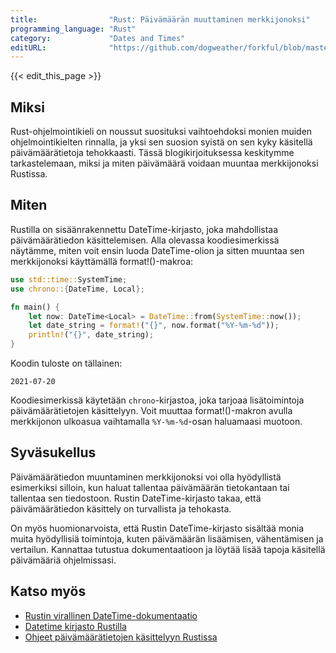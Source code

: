 ```yaml
---
title:                "Rust: Päivämäärän muuttaminen merkkijonoksi"
programming_language: "Rust"
category:             "Dates and Times"
editURL:              "https://github.com/dogweather/forkful/blob/master/content/fi/rust/converting-a-date-into-a-string.md"
---
```


{{< edit_this_page >}}

## Miksi

Rust-ohjelmointikieli on noussut suosituksi vaihtoehdoksi monien muiden ohjelmointikielten rinnalla, ja yksi sen suosion syistä on sen kyky käsitellä päivämäärätietoja tehokkaasti. Tässä blogikirjoituksessa keskitymme tarkastelemaan, miksi ja miten päivämäärä voidaan muuntaa merkkijonoksi Rustissa.

## Miten

Rustilla on sisäänrakennettu DateTime-kirjasto, joka mahdollistaa päivämäärätiedon käsittelemisen. Alla olevassa koodiesimerkissä näytämme, miten voit ensin luoda DateTime-olion ja sitten muuntaa sen merkkijonoksi käyttämällä format!()-makroa:

```Rust
use std::time::SystemTime;
use chrono::{DateTime, Local};

fn main() {
    let now: DateTime<Local> = DateTime::from(SystemTime::now());
    let date_string = format!("{}", now.format("%Y-%m-%d"));
    println!("{}", date_string);
}
```

Koodin tuloste on tällainen:

```
2021-07-20
```

Koodiesimerkissä käytetään `chrono`-kirjastoa, joka tarjoaa lisätoimintoja päivämäärätietojen käsittelyyn. Voit muuttaa format!()-makron avulla merkkijonon ulkoasua vaihtamalla `%Y-%m-%d`-osan haluamaasi muotoon.

## Syväsukellus

Päivämäärätiedon muuntaminen merkkijonoksi voi olla hyödyllistä esimerkiksi silloin, kun haluat tallentaa päivämäärän tietokantaan tai tallentaa sen tiedostoon. Rustin DateTime-kirjasto takaa, että päivämäärätiedon käsittely on turvallista ja tehokasta.

On myös huomionarvoista, että Rustin DateTime-kirjasto sisältää monia muita hyödyllisiä toimintoja, kuten päivämäärän lisäämisen, vähentämisen ja vertailun. Kannattaa tutustua dokumentaatioon ja löytää lisää tapoja käsitellä päivämääriä ohjelmissasi.

## Katso myös

- [Rustin virallinen DateTime-dokumentaatio](https://doc.rust-lang.org/std/time/struct.SystemTime.html)
- [Datetime kirjasto Rustilla](https://crates.io/crates/datetime)
- [Ohjeet päivämäärätietojen käsittelyyn Rustissa](https://www.codementor.io/@riccardo_cardin/how-to-work-with-dates-and-time-with-rust-t2fls6enor)